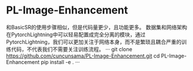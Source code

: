 # PL-Image-Enhancement
和BasicSR的使用步骤相似，但是代码量更少，且功能更多。
数据集和网络架构在PytorchLightning中可以轻易配置成完全分离的模块，通过PytorchLightning，我们可以更加关注于网络本身，而不是繁琐且耦合严重的训练代码，不代表我们不需要关注训练流程。
···
git clone https://github.com/cuncunsama/PL-Image-Enhancement.git
cd PL-Image-Enhancement
pip install -e .
···

